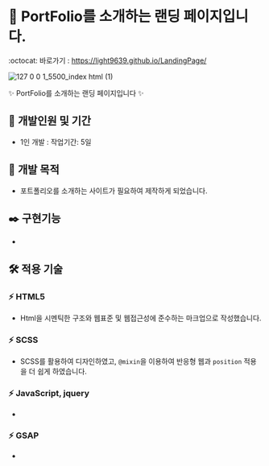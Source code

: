 # 🎉 PortFolio를 소개하는 랜딩 페이지입니다.
:octocat: 바로가기 : https://light9639.github.io/LandingPage/

![127 0 0 1_5500_index html (1)](https://github.com/light9639/LandingPage/assets/95972251/94f61727-25ca-4bd4-9988-7548eaf3b61a)

✨ PortFolio를 소개하는 랜딩 페이지입니다 ✨
## :calendar: 개발인원 및 기간
- 1인 개발 : 작업기간: 5일
## :dart: 개발 목적
- 포트폴리오를 소개하는 사이트가 필요하여 제작하게 되었습니다.
## :black_nib: 구현기능
- 
## :hammer_and_wrench: 적용 기술
### :zap: HTML5
- Html을 시멘틱한 구조와 웹표준 및 웹접근성에 준수하는 마크업으로 작성했습니다.

### :zap: SCSS
- SCSS를 활용하여 디자인하였고, `@mixin`을 이용하여 반응형 웹과 `position` 적용을 더 쉽게 하였습니다.

### :zap: JavaScript, jquery
- 
### :zap: GSAP
- 
